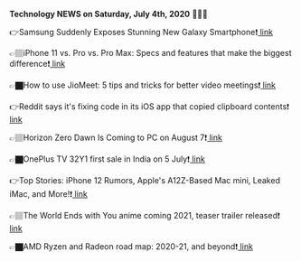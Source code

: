 <b>Technology NEWS on Saturday, July 4th, 2020</b> 📡📡📡 

👉Samsung Suddenly Exposes Stunning New Galaxy Smartphone❗️<a href='https://techblock.club/?p=5769'> link</a>

👉🏽iPhone 11 vs. Pro vs. Pro Max: Specs and features that make the biggest difference❗️<a href='https://techblock.club/?p=5771'> link</a>

👉🏿How to use JioMeet: 5 tips and tricks for better video meetings❗️<a href='https://techblock.club/?p=5773'> link</a>

👉Reddit says it's fixing code in its iOS app that copied clipboard contents❗️<a href='https://techblock.club/?p=5775'> link</a>

👉🏽Horizon Zero Dawn Is Coming to PC on August 7❗️<a href='https://techblock.club/?p=5777'> link</a>

👉🏿OnePlus TV 32Y1 first sale in India on 5 July❗️<a href='https://techblock.club/?p=5779'> link</a>

👉Top Stories: iPhone 12 Rumors, Apple's A12Z-Based Mac mini, Leaked iMac, and More!❗️<a href='https://techblock.club/?p=5781'> link</a>

👉🏽The World Ends with You anime coming 2021, teaser trailer released❗️<a href='https://techblock.club/?p=5783'> link</a>

👉🏿AMD Ryzen and Radeon road map: 2020-21, and beyond❗️<a href='https://techblock.club/?p=5785'> link</a>

